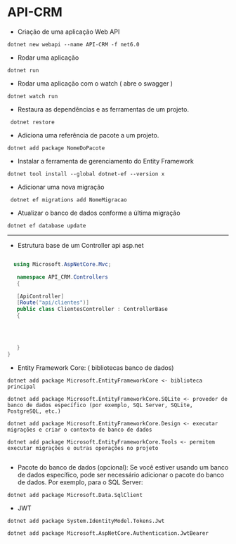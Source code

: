 # API-CRM


* Criação de uma aplicação Web API

````
dotnet new webapi --name API-CRM -f net6.0
````

* Rodar uma aplicação
  
````
dotnet run
````

* Rodar uma aplicação com o watch ( abre o swagger )

````
dotnet watch run
````

* Restaura as dependências e as ferramentas de um projeto.

````
 dotnet restore
````

* Adiciona uma referência de pacote a um projeto.

 ````
 dotnet add package NomeDoPacote
````

* Instalar a ferramenta de gerenciamento do Entity Framework

````
dotnet tool install --global dotnet-ef --version x
````

* Adicionar uma nova migração

````
 dotnet ef migrations add NomeMigracao
 ````

* Atualizar o banco de dados conforme a última migração

````
dotnet ef database update
````
  
  
-----------------------------------------------------------


 * Estrutura base de um Controller api asp.net


 ````csharp

   using Microsoft.AspNetCore.Mvc;

    namespace API_CRM.Controllers
    {

    [ApiController]
    [Route("api/clientes")]
    public class ClientesController : ControllerBase
    {
       
      


    }
}
 
 ````


* Entity Framework Core: ( bibliotecas banco de dados)

```````
dotnet add package Microsoft.EntityFrameworkCore <- biblioteca principal

dotnet add package Microsoft.EntityFrameworkCore.SQLite <- provedor de banco de dados específico (por exemplo, SQL Server, SQLite, PostgreSQL, etc.)

dotnet add package Microsoft.EntityFrameworkCore.Design <- executar migrações e criar o contexto de banco de dados

dotnet add package Microsoft.EntityFrameworkCore.Tools <- permitem executar migrações e outras operações no projeto


```````

* Pacote do banco de dados (opcional): Se você estiver usando um banco de dados específico, pode ser necessário adicionar o pacote do banco de dados. Por exemplo, para o SQL Server:

```````
dotnet add package Microsoft.Data.SqlClient

```````


* JWT

``````
dotnet add package System.IdentityModel.Tokens.Jwt

dotnet add package Microsoft.AspNetCore.Authentication.JwtBearer

``````










  
